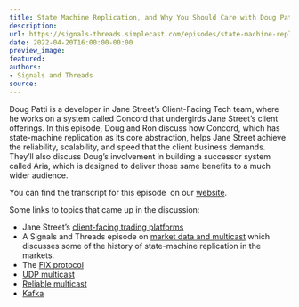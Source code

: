 ```yaml
---
title: State Machine Replication, and Why You Should Care with Doug Patti
description:
url: https://signals-threads.simplecast.com/episodes/state-machine-replication-and-why-you-should-care-with-doug-patti-ddqeDcTw
date: 2022-04-20T16:00:00-00:00
preview_image:
featured:
authors:
- Signals and Threads
source:
---
```


<p>Doug Patti is a developer in Jane Street&rsquo;s Client-Facing Tech team, where he works on a system called Concord that undergirds Jane Street&rsquo;s client offerings. In this episode, Doug and Ron discuss how Concord, which has state-machine replication as its core abstraction, helps Jane Street achieve the reliability, scalability, and speed that the client business demands. They&rsquo;ll also discuss Doug&rsquo;s involvement in building a successor system called Aria, which is designed to deliver those same benefits to a much wider audience.</p><p>You can find the transcript for this episode &nbsp;on our <a href="https://signalsandthreads.com/state-machine-replication-and-why-you-should-care" target="_blank">website</a>.</p><p>Some links to topics that came up in the discussion:</p><ul><li>Jane Street&rsquo;s <a href="https://www.janestreet.com/institutional-services/electronic-trading-platforms/">client-facing trading platforms</a></li><li>A Signals and Threads episode on <a href="https://signalsandthreads.com/multicast-and-the-markets/">market data and multicast</a> which discusses some of the history of state-machine replication in the markets.</li><li>The <a href="https://www.investopedia.com/terms/f/financial-information-exchange.asp">FIX protocol</a></li><li><a href="https://en.wikipedia.org/wiki/Multicast">UDP multicast</a></li><li><a href="https://en.wikipedia.org/wiki/Reliable_multicast#:~:text=A%20reliable%20multicast%20is%20any,as%20multi-receiver%20file%20transfer.">Reliable multicast</a></li><li><a href="https://kafka.apache.org/intro">Kafka</a></li></ul>

